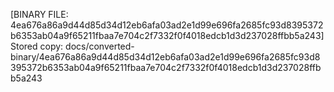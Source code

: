 [BINARY FILE: 4ea676a86a9d44d85d34d12eb6afa03ad2e1d99e696fa2685fc93d8395372b6353ab04a9f65211fbaa7e704c2f7332f0f4018edcb1d3d237028ffbb5a243]
Stored copy: docs/converted-binary/4ea676a86a9d44d85d34d12eb6afa03ad2e1d99e696fa2685fc93d8395372b6353ab04a9f65211fbaa7e704c2f7332f0f4018edcb1d3d237028ffbb5a243
